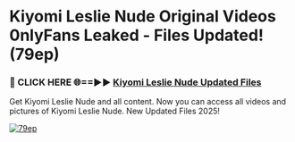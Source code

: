 # Kiyomi Leslie Nude Original Videos 0nlyFans Leaked - Files Updated! (79ep)

<h3>🔴 CLICK HERE 🌐==►► <a href="https://tinyurl.com/5h6xmrr3" rel="nofollow">Kiyomi Leslie Nude Updated Files</a></h3>

Get Kiyomi Leslie Nude and all content. Now you can access all videos and pictures of Kiyomi Leslie Nude. New Updated Files 2025!

[![79ep](https://i.imgur.com/KVD873Z.gif)](https://tinyurl.com/5h6xmrr3)
